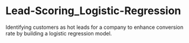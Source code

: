 # Lead-Scoring_Logistic-Regression
Identifying customers as hot leads for a company to enhance conversion rate by building a logistic regression model.
